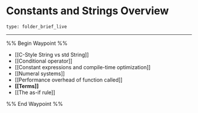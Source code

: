 # Constants and Strings Overview
 
```ccard
type: folder_brief_live
```
 
---

%% Begin Waypoint %%
- [[C-Style String vs std String]]
- [[Conditional operator]]
- [[Constant expressions and compile-time optimization]]
- [[Numeral systems]]
- [[Performance overhead of function called]]
- **[[Terms]]**
- [[The as-if rule]]

%% End Waypoint %%